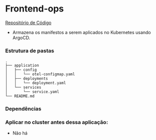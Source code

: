 # Frontend-ops

[Repositório de Código](https://github.com/Adenilson365/devopslabs01-api-images)

- Armazena os manifestos a serem aplicados no Kubernetes usando ArgoCD.

### Estrutura de pastas
```
.
├── application
│   ├── config
│   │   └── otel-configmap.yaml
│   ├── deployments
│   │   └── deployment.yaml
│   └── services
│       └── service.yaml
└── README.md

```

### Dependências

### Aplicar no cluster antes dessa aplicação:
- Não há